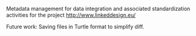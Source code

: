Metadata management for data integration and associated standardization activities for the project http://www.linkeddesign.eu/

Future work:
Saving files in Turtle format to simplify diff.
